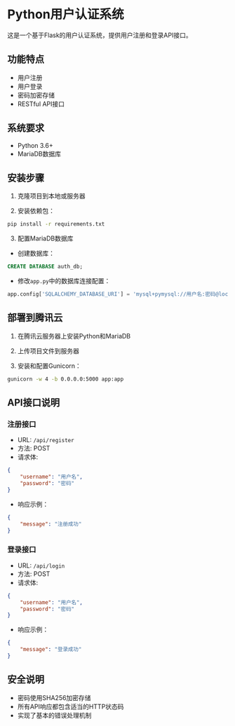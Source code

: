 # Python用户认证系统

这是一个基于Flask的用户认证系统，提供用户注册和登录API接口。

## 功能特点

- 用户注册
- 用户登录
- 密码加密存储
- RESTful API接口

## 系统要求

- Python 3.6+
- MariaDB数据库

## 安装步骤

1. 克隆项目到本地或服务器

2. 安装依赖包：
```bash
pip install -r requirements.txt
```

3. 配置MariaDB数据库
- 创建数据库：
```sql
CREATE DATABASE auth_db;
```
- 修改`app.py`中的数据库连接配置：
```python
app.config['SQLALCHEMY_DATABASE_URI'] = 'mysql+pymysql://用户名:密码@localhost/auth_db'
```

## 部署到腾讯云

1. 在腾讯云服务器上安装Python和MariaDB

2. 上传项目文件到服务器

3. 安装和配置Gunicorn：
```bash
gunicorn -w 4 -b 0.0.0.0:5000 app:app
```

## API接口说明

### 注册接口

- URL: `/api/register`
- 方法: POST
- 请求体:
```json
{
    "username": "用户名",
    "password": "密码"
}
```
- 响应示例：
```json
{
    "message": "注册成功"
}
```

### 登录接口

- URL: `/api/login`
- 方法: POST
- 请求体:
```json
{
    "username": "用户名",
    "password": "密码"
}
```
- 响应示例：
```json
{
    "message": "登录成功"
}
```

## 安全说明

- 密码使用SHA256加密存储
- 所有API响应都包含适当的HTTP状态码
- 实现了基本的错误处理机制